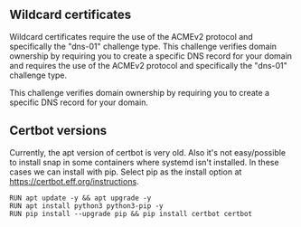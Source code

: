 ## Wildcard certificates 

Wildcard certificates require the use of the ACMEv2 protocol and specifically the "dns-01" challenge type.
This challenge verifies domain ownership by requiring you to create a specific DNS record for your domain
and requires the use of the ACMEv2 protocol and specifically the "dns-01" challenge type.

This challenge verifies domain ownership by requiring you to create a specific DNS record for your domain.

## Certbot versions

Currently, the apt version of certbot is very old. Also it's not easy/possible to install snap in some
containers where systemd isn't installed. In these cases we can install with pip. Select pip as the install
option at https://certbot.eff.org/instructions.

```
RUN apt update -y && apt upgrade -y
RUN apt install python3 python3-pip -y
RUN pip install --upgrade pip && pip install certbot certbot
```

